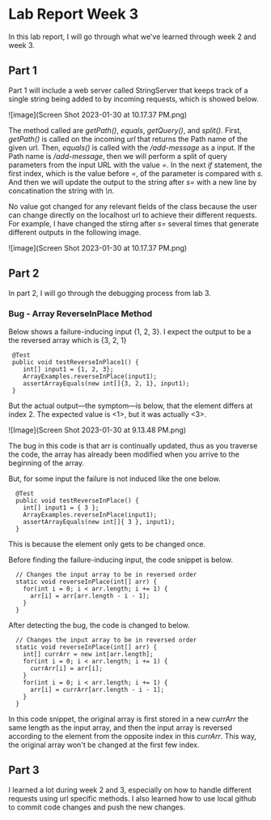 # Lab Report Week 3

In this lab report, I will go through what we've learned through week 2 and week 3.

## Part 1

Part 1 will include a web server called StringServer that keeps track of a single string being added to by incoming requests, which is showed below.

![image](Screen Shot 2023-01-30 at 10.17.37 PM.png)

The method called are *getPath()*, *equals*, *getQuery()*, and *split()*. First, *getPath()* is called on the incoming *url* that returns the Path name of the given url. Then, *equals()* is called with the */add-message* as a input. If the Path name is */add-message*, then we will perform a split of query parameters from the input URL with the value *=*. In the next *if* statement, the first index, which is the value before *=*, of the parameter is compared with *s*. And then we will update the output to the string after *s=* with a new line by concatination the string with *\n*. 

No value got changed for any relevant fields of the class because the user can change directly on the localhost url to achieve their different requests. For example, I have changed the stirng after *s=* several times that generate different outputs in the following image.

![image](Screen Shot 2023-01-30 at 10.17.37 PM.png)

## Part 2

In part 2, I will go through the debugging process from lab 3. 

### Bug - Array ReverseInPlace Method

Below shows a failure-inducing input {1, 2, 3}. I expect the output to be a the reversed array which is {3, 2, 1} 

```
 @Test 
 public void testReverseInPlace1() {
    int[] input1 = {1, 2, 3};
    ArrayExamples.reverseInPlace(input1);
    assertArrayEquals(new int[]{3, 2, 1}, input1);
 }
```
But the actual output—the symptom—is below, that the element differs at index 2. The expected value is <1>, but it was actually <3>.

![Image](Screen Shot 2023-01-30 at 9.13.48 PM.png)

The bug in this code is that arr is continually updated, thus as you traverse the code, the array has already been modified when you arrive to the beginning of the array. 

But, for some input the failure is not induced like the one below.

```
  @Test 
  public void testReverseInPlace() {
    int[] input1 = { 3 };
    ArrayExamples.reverseInPlace(input1);
    assertArrayEquals(new int[]{ 3 }, input1);
  }

```

This is because the element only gets to be changed once.

Before finding the failure-inducing input, the code snippet is below. 

```
  // Changes the input array to be in reversed order
  static void reverseInPlace(int[] arr) {
    for(int i = 0; i < arr.length; i += 1) {
      arr[i] = arr[arr.length - i - 1];
    }
  }
```

After detecting the bug, the code is changed to below.

```
  // Changes the input array to be in reversed order
  static void reverseInPlace(int[] arr) {
    int[] currArr = new int[arr.length];
    for(int i = 0; i < arr.length; i += 1) {
      currArr[i] = arr[i];
    }
    for(int i = 0; i < arr.length; i += 1) {
      arr[i] = currArr[arr.length - i - 1];
    }
  } 
```

In this code snippet, the original array is first stored in a new *currArr* the same length as the input array, and then the input array is reversed according to the element from the opposite index in this *currArr*. This way, the original array won't be changed at the first few index.

## Part 3

I learned a lot during week 2 and 3, especially on how to handle different requests using url specific methods. I also learned how to use local github to commit code changes and push the new changes.  

